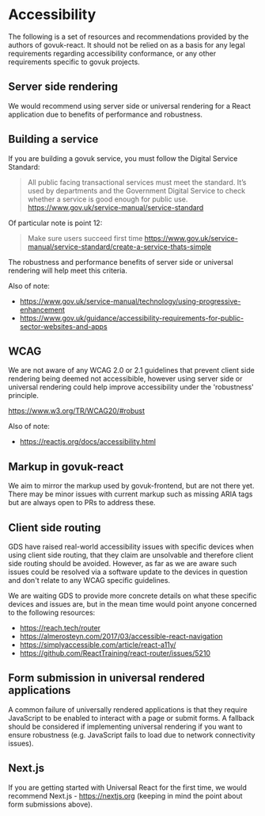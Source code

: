 # Accessibility

The following is a set of resources and recommendations provided by the authors of govuk-react. It should not be relied on as a basis for any legal requirements regarding accessibility conformance, or any other requirements specific to govuk projects.


## Server side rendering

We would recommend using server side or universal rendering for a React application due to benefits of performance and robustness.

## Building a service

If you are building a govuk service, you must follow the Digital Service Standard:

> All public facing transactional services must meet the standard. It’s used by departments and the Government Digital Service to check whether a service is good enough for public use.
https://www.gov.uk/service-manual/service-standard

Of particular note is point 12:

>  Make sure users succeed first time
https://www.gov.uk/service-manual/service-standard/create-a-service-thats-simple

The robustness and performance benefits of server side or universal rendering will help meet this criteria.

Also of note:

- https://www.gov.uk/service-manual/technology/using-progressive-enhancement
- https://www.gov.uk/guidance/accessibility-requirements-for-public-sector-websites-and-apps

## WCAG

We are not aware of any WCAG 2.0 or 2.1 guidelines that prevent client side rendering being deemed not accessibible, however using server side or universal rendering could help improve accessibility under the 'robustness' principle.

https://www.w3.org/TR/WCAG20/#robust

Also of note:

- https://reactjs.org/docs/accessibility.html

## Markup in govuk-react

We aim to mirror the markup used by govuk-frontend, but are not there yet. There may be minor issues with current markup such as missing ARIA tags but are always open to PRs to address these.

## Client side routing

GDS have raised real-world accessibility issues with specific devices when using client side routing, that they claim are unsolvable and therefore client side routing should be avoided. However, as far as we are aware such issues could be resolved via a software update to the devices in question and don't relate to any WCAG specific guidelines.

We are waiting GDS to provide more concrete details on what these specific devices and issues are, but in the mean time would point anyone concerned to the following resources:

- https://reach.tech/router
- https://almerosteyn.com/2017/03/accessible-react-navigation
- https://simplyaccessible.com/article/react-a11y/
- https://github.com/ReactTraining/react-router/issues/5210

## Form submission in universal rendered applications

A common failure of universally rendered applications is that they require JavaScript to be enabled to interact with a page or submit forms. A fallback should be considered if implementing universal rendering if you want to ensure robustness (e.g. JavaScript fails to load due to network connectivity issues).

## Next.js

If you are getting started with Universal React for the first time, we would recommend Next.js - https://nextjs.org (keeping in mind the point about form submissions above).
